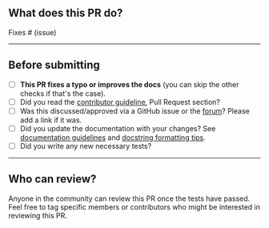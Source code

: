 ## What does this PR do?

<!-- Briefly describe the purpose of the PR and what it does. -->

Fixes # (issue) <!-- Link the issue this PR fixes, e.g., Fixes #42 -->

---

## Before submitting

- [ ] **This PR fixes a typo or improves the docs** (you can skip the other checks if that's the case).
- [ ] Did you read the [contributor guideline](https://github.com/lyeong1010/InfinityFit/blob/master/CONTRIBUTING.md), Pull Request section?
- [ ] Was this discussed/approved via a GitHub issue or the [forum](https://github.com/lyeong1010/InfinityFit/discussions)? Please add a link if it was.
- [ ] Did you update the documentation with your changes? See [documentation guidelines](https://github.com/lyeong1010/InfinityFit/docs/README.md) and [docstring formatting tips](https://github.com/lyeong1010/InfinityFit/docs/docstring_tips.md).
- [ ] Did you write any new necessary tests?

---

## Who can review?

Anyone in the community can review this PR once the tests have passed. Feel free to tag specific members or contributors who might be interested in reviewing this PR.
